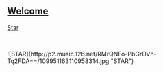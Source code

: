 ## [Welcome  ](https://zkeq.github.io/zkeq/%C2%B7index.htm)

[Star](https://music.163.com/#/song?id=531339045)
  <p>&nbsp;</p> 
![STAR](http://p2.music.126.net/RMrQNFo-PbGrDVh-Tq2FDA==/109951163110958314.jpg "STAR")


<audio id="bgmMusic" src="http://music.163.com/song/media/outer/url?id=531339045.mp3" preload="auto" type="audio/mp3" autoplay loop></audio>
